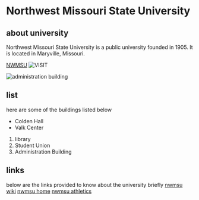# Northwest Missouri State University


## about university
 Northwest Missouri State University is a public university founded in 1905. It is located in Maryville, Missouri.

[NWMSU](https://www.nwmissouri.edu/)
![VISIT](https://upload.wikimedia.org/wikipedia/commons/thumb/9/9e/Nwmsu-bell.jpg/220px-Nwmsu-bell.jpg)

![administration building](https://upload.wikimedia.org/wikipedia/commons/thumb/6/61/Nwmsu-admin.jpg/250px-Nwmsu-admin.jpg)

## list

here are some of the buildings listed below 

- Colden Hall
- Valk Center

1. library
1. Student Union
1. Administration Building

## links
below are the links provided to know about the university briefly
[nwmsu wiki](https://en.wikipedia.org/wiki/Northwest_Missouri_State_University)
[nwmsu home](https://www.nwmissouri.edu/)
[nwmsu athletics](https://bearcatsports.com/)


